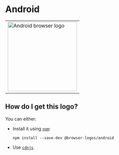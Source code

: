 # Android

<table>
    <tr height=230>
        <td>
            <a href="https://github.com/alrra/browser-logos/tree/b314662754612303457ed859d6caa4aa6ce5cee7/src/archive/android">
                <img width=220 src="https://raw.githubusercontent.com/alrra/browser-logos/b314662754612303457ed859d6caa4aa6ce5cee7/src/archive/android/android_512x512.png" alt="Android browser logo">
            </a>
        </td>
    </tr>
</table>

## How do I get this logo?

You can either:

* Install it using [`npm`][npm]:

  `npm install --save-dev @browser-logos/android`

* Use [`cdnjs`][cdnjs].

<!-- Link labels: -->

[cdnjs]: https://cdnjs.com/libraries/browser-logos
[npm]: https://www.npmjs.com/
